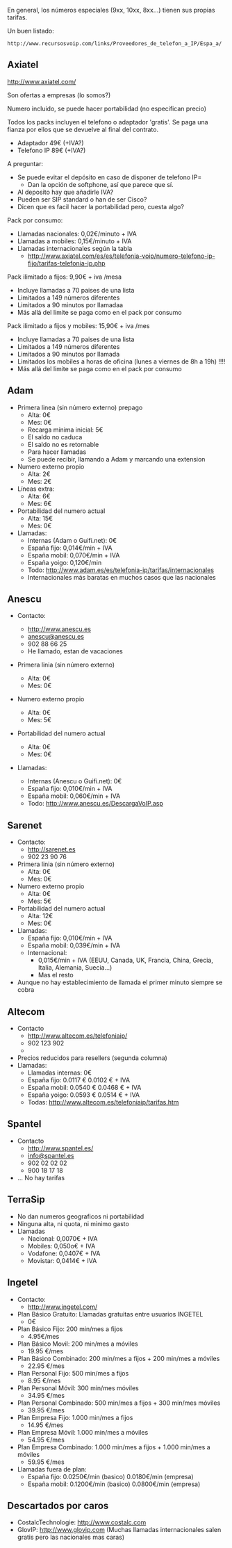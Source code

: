 
En general, los números especiales (9xx, 10xx, 8xx...) tienen sus propias tarifas.

Un buen listado:

	http://www.recursosvoip.com/links/Proveedores_de_telefon_a_IP/Espa_a/


## Axiatel

http://www.axiatel.com/

Son ofertas a empresas (lo somos?)

Numero incluido, se puede hacer portabilidad (no especifican precio)

Todos los packs incluyen el telefono o adaptador 'gratis'.
Se paga una fianza por ellos que se devuelve al final del contrato.

- Adaptador 49€ (+IVA?)
- Telefono IP 89€ (+IVA?)

A preguntar:

- Se puede evitar el depósito en caso de disponer de telefono IP=
	- Dan la opción de softphone, así que parece que sí.
- Al deposito hay que añadirle IVA?
- Pueden ser SIP standard o han de ser Cisco?
- Dicen que es facil hacer la portabilidad pero, cuesta algo?

Pack por consumo:

- Llamadas nacionales: 0,02€/minuto + IVA
- Llamadas a mobiles:  0,15€/minuto + IVA
- Llamadas internacionales según la tabla
	- http://www.axiatel.com/es/es/telefonia-voip/numero-telefono-ip-fijo/tarifas-telefonia-ip.php

Pack ilimitado a fijos: 9,90€ + iva /mesa

- Incluye llamadas a 70 paises de una lista
- Limitados a 149 números diferentes
- Limitados a 90 minutos por llamadaa
- Más allá del limite se paga como en el pack por consumo

Pack ilimitado a fijos y mobiles: 15,90€ + iva /mes

- Incluye llamadas a 70 paises de una lista
- Limitados a 149 números diferentes
- Limitados a 90 minutos por llamada
- Limitados los mobiles a horas de oficina (lunes a viernes de 8h a 19h) !!!!
- Más allá del limite se paga como en el pack por consumo


## Adam

- Primera linea (sin número externo) prepago
	- Alta: 0€
	- Mes: 0€
	- Recarga mínima inicial: 5€
	- El saldo no caduca
	- El saldo no es retornable
	- Para hacer llamadas
	- Se puede recibir, llamando a Adam y marcando una extension
- Numero externo propio
	- Alta: 2€
	- Mes: 2€
- Líneas extra:
	- Alta: 6€
	- Mes: 6€
- Portabilidad del numero actual
	- Alta: 15€
	- Mes: 0€
- Llamadas:
	- Internas (Adam o Guifi.net): 0€
	- España fijo:  0,014€/min + IVA
	- España mobil: 0,070€/min + IVA
	- España yoigo: 0,120€/min
	- Todo: http://www.adam.es/es/telefonia-ip/tarifas/internacionales
	- Internacionales más baratas en muchos casos que las nacionales


## Anescu

- Contacto:
	- http://www.anescu.es
	- anescu@anescu.es
	- 902 88 66 25
	- He llamado, estan de vacaciones

- Primera linia (sin número externo)
	- Alta: 0€
	- Mes: 0€
- Numero externo propio
	- Alta: 0€
	- Mes: 5€
- Portabilidad del numero actual
	- Alta: 0€
	- Mes: 0€
- Llamadas:
	- Internas (Anescu o Guifi.net): 0€
	- España fijo:  0,010€/min + IVA
	- España mobil: 0,060€/min + IVA
	- Todo: http://www.anescu.es/DescargaVoIP.asp

## Sarenet

- Contacto:
	- http://sarenet.es
	- 902 23 90 76
- Primera linia (sin número externo)
	- Alta: 0€
	- Mes: 0€
- Numero externo propio
	- Alta: 0€
	- Mes: 5€
- Portabilidad del numero actual
	- Alta: 12€
	- Mes: 0€
- Llamadas:
	- España fijo:  0,010€/min + IVA
	- España mobil: 0,039€/min + IVA
	- Internacional:
		- 0,015€/min + IVA (EEUU, Canada, UK, Francia, China, Grecia, Italia, Alemania, Suecia...)
		- Mas el resto
- Aunque no hay establecimiento de llamada el primer minuto siempre se cobra

## Altecom

- Contacto
	- http://www.altecom.es/telefoniaip/
	- 902 123 902
	- 
- Precios reducidos para resellers (segunda columna)
- Llamadas:
	- Llamadas internas: 0€
	- España fijo:  0.0117 €  0.0102 €  + IVA
	- España mobil: 0.0540 €  0.0468 €  + IVA
	- España yoigo: 0.0593 €  0.0514 €  + IVA
	- Todas: http://www.altecom.es/telefoniaip/tarifas.htm

## Spantel

- Contacto
	- http://www.spantel.es/
	- info@spantel.es
	- 902 02 02 02
	- 900 18 17 18
- ... No hay tarifas


## TerraSip

- No dan numeros geograficos ni portabilidad
- Ninguna alta, ni quota, ni minimo gasto
- Llamadas
	- Nacional: 0,0070€  + IVA
	- Mobiles:  0,050o€  + IVA
	- Vodafone: 0,0407€  + IVA
	- Movistar: 0,0414€  + IVA

## Ingetel

- Contacto:
	- http://www.ingetel.com/
- Plan Básico Gratuito: Llamadas gratuitas entre usuarios INGETEL
	- 0€
- Plan Básico Fijo: 200 min/mes a fijos
	- 4.95€/mes
- Plan Básico Movil: 200 min/mes a móviles
	- 19.95 €/mes
- Plan Básico Combinado: 200 min/mes a fijos + 200 min/mes a móviles
	- 22.95 €/mes
- Plan Personal Fijo: 500 min/mes a fijos
	- 8.95 €/mes
- Plan Personal Móvil: 300 min/mes móviles
	- 34.95 €/mes
- Plan Personal Combinado: 500 min/mes a fijos + 300 min/mes móviles
	- 39.95 €/mes
- Plan Empresa Fijo: 1.000 min/mes a fijos
	- 14.95 €/mes
- Plan Empresa Móvil: 1.000 min/mes a móviles
	- 54.95 €/mes
- Plan Empresa Combinado: 1.000 min/mes a fijos + 1.000 min/mes a móviles
	- 59.95 €/mes
- Llamadas fuera de plan:
	- España fijo:  0.0250€/min (basico) 0.0180€/min (empresa)
	- España mobil: 0.1200€/min (basico) 0.0800€/min (empresa)




## Descartados por caros

- CostalcTechnologie: http://www.costalc.com
- GlovIP: http://www.glovip.com (Muchas llamadas internacionales salen gratis pero las nacionales mas caras)








